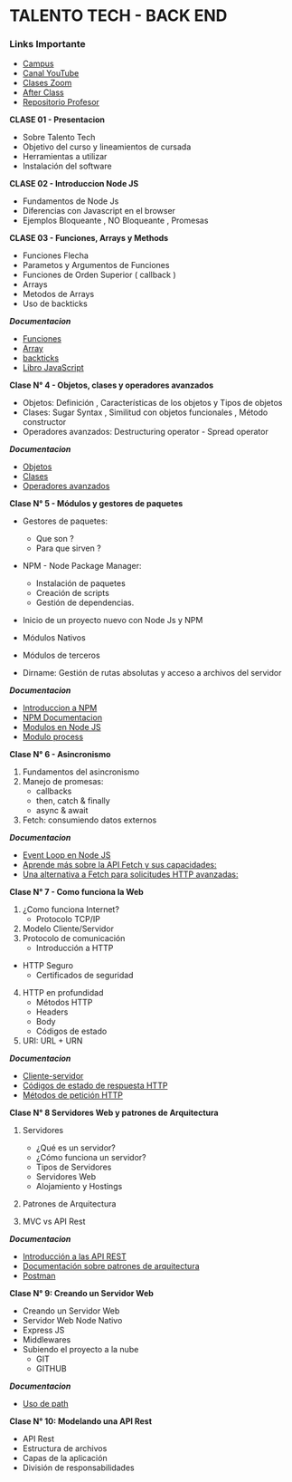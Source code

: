 # TALENTO TECH - BACK END 

### Links Importante 

* [Campus](https://aulasvirtuales.bue.edu.ar)
* [Canal YouTube ](https://www.youtube.com/playlist?list=PLFrRCGZxo-48OwrdcdPtrlweaVXJDIfpX)
* [Clases Zoom](https://us02web.zoom.us/meeting/register/GB3Wm7C5SBOa0qWAmH_EkQ?_x_zm_rtaid=zC_GuNmFS26mO_7ihr85pA.1743940856330.688d891a5dfd72c51f1f741ca06f5d18&_x_zm_rhtaid=483#/registration)
* [After Class](https://meet.google.com/hgp-mepm-jdp)
* [Repositorio Profesor](https://github.com/JePaFe/Talento-Tech-Comision-25023-Back-End-Node-JS)


**CLASE 01 - Presentacion**

* Sobre Talento Tech
* Objetivo del curso y lineamientos de cursada
* Herramientas a utilizar
* Instalación del software

**CLASE 02 - Introduccion Node JS**
* Fundamentos de Node Js
* Diferencias con Javascript en el browser
* Ejemplos Bloqueante , NO Bloqueante , Promesas

**CLASE 03 - Funciones, Arrays y Methods**
* Funciones Flecha
* Parametos y Argumentos de Funciones
* Funciones de Orden Superior ( callback )
* Arrays
* Metodos de Arrays
* Uso de backticks

***Documentacion***
* [Funciones](https://developer.mozilla.org/es/docs/Web/JavaScript/Guide/Functions)
* [Array](https://developer.mozilla.org/es/docs/Web/JavaScript/Reference/Global_Objects/Array)
* [backticks](https://developer.mozilla.org/es/docs/Web/JavaScript/Reference/Template_literals)
* [Libro JavaScript](https://www.eloquentjavascript.es/)

**Clase N° 4 - Objetos, clases y operadores avanzados**
* Objetos: Definición , Características de los objetos y Tipos de objetos
* Clases: Sugar Syntax , Similitud con objetos funcionales , Método constructor
* Operadores avanzados: Destructuring operator - Spread operator

***Documentacion***
* [Objetos](https://developer.mozilla.org/es/docs/Web/JavaScript/Guide/Working_with_objects)
* [Clases](https://developer.mozilla.org/es/docs/Web/JavaScript/Reference/Classes)
* [Operadores avanzados](https://developer.mozilla.org/en-US/docs/Web/JavaScript/Reference/Global_Objects/Function)

**Clase N° 5 - Módulos y gestores de paquetes**

* Gestores de paquetes:
   - Que son ?
   - Para que sirven ?
   
* NPM - Node Package Manager:
   - Instalación de paquetes
   - Creación de scripts
   - Gestión de dependencias.

* Inicio de un proyecto nuevo con Node Js y NPM
* Módulos Nativos
* Módulos de terceros
* Dirname: Gestión de rutas absolutas y acceso a archivos del servidor

***Documentacion***
* [Introduccion a NPM](https://nodejs.org/es/learn/getting-started/introduction-to-nodejs)
* [NPM Documentacion](https://docs.npmjs.com/)
* [Modulos en Node JS](https://nodejs.org/docs/latest/api/packages.html)
* [Modulo process](https://nodejs.org/docs/latest/api/process.html#processargv)

**Clase N° 6 - Asincronismo**
1. Fundamentos del asincronismo
2. Manejo de promesas:
   * callbacks
   * then, catch & finally
   * async & await
3. Fetch: consumiendo datos externos

***Documentacion***
* [Event Loop en Node JS](https://nodejs.org/en/learn/asynchronous-work/event-loop-timers-and-nexttick)
* [Aprende más sobre la API Fetch y sus capacidades:](https://developer.mozilla.org/en-US/docs/Web/API/Fetch_API)
* [Una alternativa a Fetch para solicitudes HTTP avanzadas:](https://github.com/axios/axios)

**Clase N° 7 - Como funciona la Web**
1. ¿Como funciona Internet?
   * Protocolo TCP/IP
2. Modelo Cliente/Servidor
3. Protocolo de comunicación
   * Introducción a HTTP
* HTTP Seguro
   * Certificados de seguridad
4. HTTP en profundidad
   * Métodos HTTP
   * Headers
   * Body
   * Códigos de estado
5. URI: URL + URN

***Documentacion***
* [Cliente-servidor](https://es.wikipedia.org/wiki/Cliente-servidor)
* [Códigos de estado de respuesta HTTP](https://developer.mozilla.org/es/docs/Web/HTTP/Reference/Status)
* [Métodos de petición HTTP](https://developer.mozilla.org/es/docs/Web/HTTP/Reference/Methods)


**Clase N° 8 Servidores Web y patrones de Arquitectura**

1. Servidores
   * ¿Qué es un servidor?
   * ¿Cómo funciona un servidor?
   * Tipos de Servidores
   * Servidores Web
   * Alojamiento y Hostings

2. Patrones de Arquitectura

3. MVC vs API Rest

***Documentacion***

* [Introducción a las API REST](https://restfulapi.net/)
* [Documentación sobre patrones de arquitectura](https://martinfowler.com/)
* [Postman](https://www.postman.com/)

**Clase N° 9: Creando un Servidor Web**

* Creando un Servidor Web
* Servidor Web Node Nativo
* Express JS
* Middlewares
* Subiendo el proyecto a la nube
   - GIT
   - GITHUB

***Documentacion***

* [Uso de path](https://nodejs.org/api/path.html)

**Clase N° 10: Modelando una API Rest**

* API Rest
* Estructura de archivos
* Capas de la aplicación
* División de responsabilidades